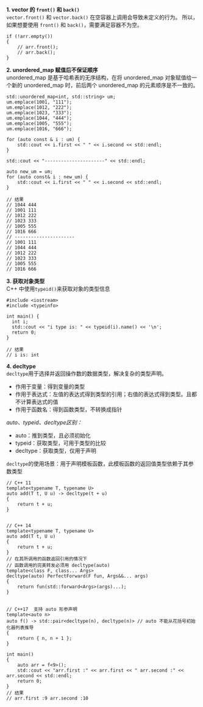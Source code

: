 **1. vector 的 `front()` 和 `back()`**  
`vector.front()` 和 `vector.back()` 在空容器上调用会导致未定义的行为。
所以，如果想要使用 `front()` 和 `back()`，需要满足容器不为空。
```
if (!arr.empty()) 
{
    // arr.front();
    // arr.back();
}
```

**2. unordered_map 赋值后不保证顺序**  
unordered_map 是基于哈希表的无序结构，在将 unordered_map 对象赋值给一个新的 unordered_map 时，前后两个 unordered_map 的元素顺序是不一致的。
```
std::unordered_map<int, std::string> um;
um.emplace(1001, "111");
um.emplace(1012, "222");
um.emplace(1023, "333");
um.emplace(1044, "444");
um.emplace(1005, "555");
um.emplace(1016, "666");

for (auto const & i : um) {
    std::cout << i.first << " " << i.second << std::endl;
}

std::cout << "----------------------" << std::endl;

auto new_um = um;
for (auto const& i : new_um) {
    std::cout << i.first << " " << i.second << std::endl;
}

// 结果
// 1044 444
// 1001 111
// 1012 222
// 1023 333
// 1005 555
// 1016 666
// ----------------------
// 1001 111
// 1044 444
// 1012 222
// 1023 333
// 1005 555
// 1016 666
```

**3. 获取对象类型**  
C++ 中使用`typeid()`来获取对象的类型信息
```
#include <iostream>
#include <typeinfo>

int main() {
  int i;
  std::cout << "i type is: " << typeid(i).name() << '\n';
  return 0;
}

// 结果
// i is: int
```

**4. decltype**  
`decltype`用于选择并返回操作数的数据类型，解决复杂的类型声明。  
- 作用于变量：得到变量的类型
- 作用于表达式：左值的表达式得到类型的引用；右值的表达式得到类型。且都不计算表达式的值
- 作用于函数名：得到函数类型，不转换成指针

*auto、typeid、decltype区别：*
- auto：推到类型，且必须初始化
- typeid：获取类型，可用于类型的比较
- decltype：获取类型，仅用于声明

`decltype`的使用场景：用于声明模板函数，此模板函数的返回值类型依赖于其参数类型
```
// C++ 11
template<typename T, typename U>
auto add(T t, U u) -> decltype(t + u)
{
    return t + u;
}


// C++ 14
template<typename T, typename U>
auto add(T t, U u)
{
    return t + u;
}
// 在其所调用的函数返回引用的情况下
// 函数调用的完美转发必须用 decltype(auto)
template<class F, class... Args>
decltype(auto) PerfectForward(F fun, Args&&... args) 
{ 
    return fun(std::forward<Args>(args)...); 
}


// C++17  支持 auto 形参声明
template<auto n>
auto f() -> std::pair<decltype(n), decltype(n)> // auto 不能从花括号初始化器列表推导
{
    return { n, n + 1 };
}

int main() 
{
    auto arr = f<9>();
    std::cout << "arr.first :" << arr.first << " arr.second :" << arr.second << std::endl;
    return 0;
}
// 结果
// arr.first :9 arr.second :10
```

